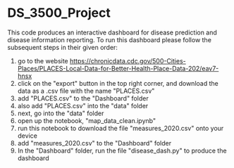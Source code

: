 # DS_3500_Project
This code produces an interactive dashboard for disease prediction and disease information reporting. 
To run this dashboard please follow the subsequent steps in their given order:
1) go to the website https://chronicdata.cdc.gov/500-Cities-Places/PLACES-Local-Data-for-Better-Health-Place-Data-202/eav7-hnsx
2) click on the "export" button in the top right corner, and download the data as a .csv file with the name "PLACES.csv"
3) add "PLACES.csv" to the "Dashboard" folder
4) also add "PLACES.csv" into the "data" folder 
5) next, go into the "data" folder
6) open up the notebook, "map_data_clean.ipynb"
7) run this notebook to download the file "measures_2020.csv" onto your device
8) add "measures_2020.csv" to the "Dashboard" folder
9) In the "Dashboard" folder, run the file "disease_dash.py" to produce the dashboard
